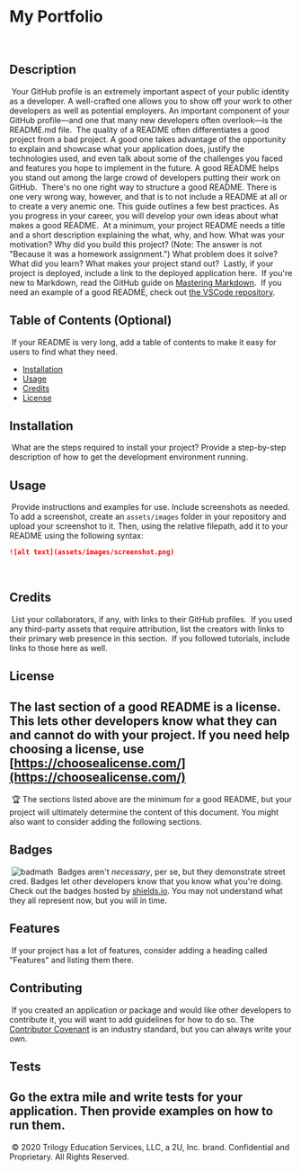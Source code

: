 # My Portfolio
​
## Description 
​
Your GitHub profile is an extremely important aspect of your public identity as a developer. A well-crafted one allows you to show off your work to other developers as well as potential employers. An important component of your GitHub profile—and one that many new developers often overlook—is the README.md file.
​
The quality of a README often differentiates a good project from a bad project. A good one takes advantage of the opportunity to explain and showcase what your application does, justify the technologies used, and even talk about some of the challenges you faced and features you hope to implement in the future. A good README helps you stand out among the large crowd of developers putting their work on GitHub.
​
There's no one right way to structure a good README. There is one very wrong way, however, and that is to not include a README at all or to create a very anemic one. This guide outlines a few best practices. As you progress in your career, you will develop your own ideas about what makes a good README.
​
At a minimum, your project README needs a title and a short description explaining the what, why, and how. What was your motivation? Why did you build this project? (Note: The answer is not "Because it was a homework assignment.") What problem does it solve? What did you learn? What makes your project stand out? 
​
Lastly, if your project is deployed, include a link to the deployed application here.
​
If you're new to Markdown, read the GitHub guide on [Mastering Markdown](https://guides.github.com/features/mastering-markdown/).
​
If you need an example of a good README, check out [the VSCode repository](https://github.com/microsoft/vscode).
​
​
## Table of Contents (Optional)
​
If your README is very long, add a table of contents to make it easy for users to find what they need.
​
* [Installation](#installation)
* [Usage](#usage)
* [Credits](#credits)
* [License](#license)
​
​
## Installation
​
What are the steps required to install your project? Provide a step-by-step description of how to get the development environment running.
​
​
## Usage 
​
Provide instructions and examples for use. Include screenshots as needed. 
​
To add a screenshot, create an `assets/images` folder in your repository and upload your screenshot to it. Then, using the relative filepath, add it to your README using the following syntax:
​
```md
![alt text](assets/images/screenshot.png)
```
​
​
## Credits
​
List your collaborators, if any, with links to their GitHub profiles.
​
If you used any third-party assets that require attribution, list the creators with links to their primary web presence in this section.
​
If you followed tutorials, include links to those here as well.
​
​
## License
​
The last section of a good README is a license. This lets other developers know what they can and cannot do with your project. If you need help choosing a license, use [https://choosealicense.com/](https://choosealicense.com/)
​
​
---
​
🏆 The sections listed above are the minimum for a good README, but your project will ultimately determine the content of this document. You might also want to consider adding the following sections.
​
## Badges
​
![badmath](https://img.shields.io/github/languages/top/nielsenjared/badmath)
​
Badges aren't _necessary_, per se, but they demonstrate street cred. Badges let other developers know that you know what you're doing. Check out the badges hosted by [shields.io](https://shields.io/). You may not understand what they all represent now, but you will in time.
​
## Features
​
If your project has a lot of features, consider adding a heading called "Features" and listing them there.
​
## Contributing
​
If you created an application or package and would like other developers to contribute it, you will want to add guidelines for how to do so. The [Contributor Covenant](https://www.contributor-covenant.org/) is an industry standard, but you can always write your own.
​
## Tests
​
Go the extra mile and write tests for your application. Then provide examples on how to run them.
​
---
​
© 2020 Trilogy Education Services, LLC, a 2U, Inc. brand. Confidential and Proprietary. All Rights Reserved.
